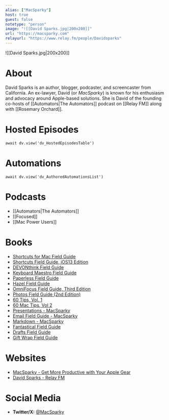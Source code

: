 ```yaml
---
alias: ["MacSparky"]
host: true
guest: false
notetype: "person"
image: "![[David Sparks.jpg|200x200]]"
url: "https://macsparky.com"
relayurl: "https://www.relay.fm/people/Davidsparks"
---
```


![[David Sparks.jpg|200x200]]

# About
David Sparks is an author, blogger, podcaster, and screencaster from California. An ex-lawyer, David (or *MacSparky*) is known for his enthusiasm and advocacy around Apple-based solutions. She is David of the founding co-hosts of [[Automators|The Automators]] podcast on [[Relay FM]] along with [[Rosemary Orchard]].


# Hosted Episodes
```dataviewjs
await dv.view('dv_HostedEpisodesTable')
```

# Automations
```dataviewjs
await dv.view('dv_AuthoredAutomationsList')
```

# Podcasts
- [[Automators|The Automators]]
- [[Focused]]
- [[Mac Power Users]]

# Books
- [Shortcuts for Mac Field Guide](https://learn.macsparky.com/courses/shortcutsmac)
- [Shortcuts Field Guide, iOS13 Edition](https://learn.macsparky.com/p/shortcuts13)
- [DEVONthink Field Guide](https://learn.macsparky.com/p/dt)
- [Keyboard Maestro Field Guide](https://learn.macsparky.com/p/km)
- [Paperless Field Guide](https://learn.macsparky.com/p/paperless)
- [Hazel Field Guide](https://learn.macsparky.com/p/hazel)
- [OmniFocus Field Guide, Third Edition](https://learn.macsparky.com/p/omnifocus)
- [Photos Field Guide (2nd Edition)](https://learn.macsparky.com/p/photos2)
- [60 Tips, Vol. 1](https://learn.macsparky.com/p/60tipsv1)
- [60 Mac Tips, Vol 2](https://learn.macsparky.com/p/60tips2)
- [Presentations - MacSparky](https://macsparky.com/presentations/)
- [Email Field Guide - MacSparky](https://macsparky.com/email/)
- [Markdown - MacSparky](https://macsparky.com/markdown/)
- [Fantastical Field Guide](https://learn.macsparky.com/p/fantastical)
- [Drafts Field Guide](https://learn.macsparky.com/p/drafts-field-guide)
- [Gift Wrap Field Guide](https://learn.macsparky.com/p/giftwrap)

# Websites
- [MacSparky - Get More Productive with Your Apple Gear](https://macsparky.com)
- [David Sparks - Relay FM](https://www.relay.fm/people/Davidsparks)

# Social Media
- **Twitter/X:** [@MacSparky](https://twitter.com/MacSparky)